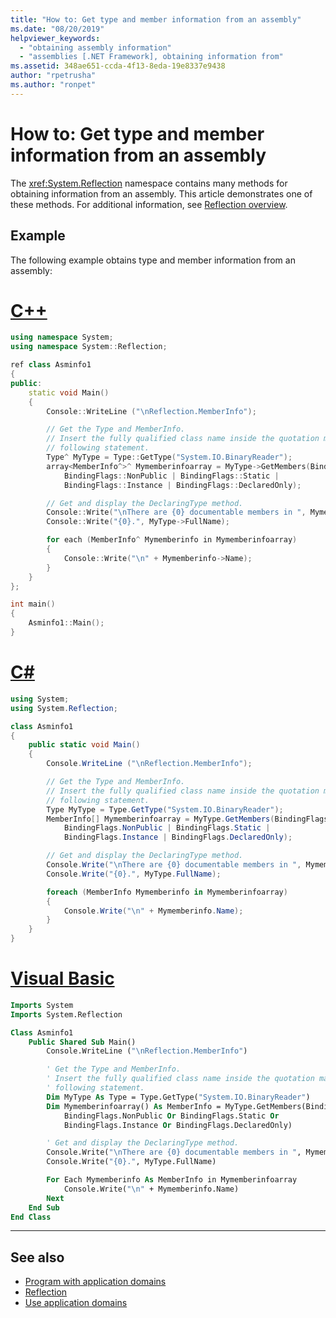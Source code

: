 ```yaml
---
title: "How to: Get type and member information from an assembly"
ms.date: "08/20/2019"
helpviewer_keywords: 
  - "obtaining assembly information"
  - "assemblies [.NET Framework], obtaining information from"
ms.assetid: 348ae651-ccda-4f13-8eda-19e8337e9438
author: "rpetrusha"
ms.author: "ronpet"
---
```

# How to: Get type and member information from an assembly
The <xref:System.Reflection> namespace contains many methods for obtaining information from an assembly. This article demonstrates one of these methods. For additional information, see [Reflection overview](../../framework/reflection-and-codedom/reflection.md).  
  
## Example

 The following example obtains type and member information from an assembly:  

# [C++](#tab/cpp)
```cpp
using namespace System;
using namespace System::Reflection;

ref class Asminfo1
{
public:
    static void Main()
    {
        Console::WriteLine ("\nReflection.MemberInfo");

        // Get the Type and MemberInfo.
        // Insert the fully qualified class name inside the quotation marks in the
        // following statement.
        Type^ MyType = Type::GetType("System.IO.BinaryReader");
        array<MemberInfo^>^ Mymemberinfoarray = MyType->GetMembers(BindingFlags::Public |
            BindingFlags::NonPublic | BindingFlags::Static |
            BindingFlags::Instance | BindingFlags::DeclaredOnly);

        // Get and display the DeclaringType method.
        Console::Write("\nThere are {0} documentable members in ", Mymemberinfoarray->Length);
        Console::Write("{0}.", MyType->FullName);

        for each (MemberInfo^ Mymemberinfo in Mymemberinfoarray)
        {
            Console::Write("\n" + Mymemberinfo->Name);
        }
    }
};

int main()
{
    Asminfo1::Main();
}
```

# [C#](#tab/csharp)
```csharp
using System;
using System.Reflection;

class Asminfo1
{
    public static void Main()
    {
        Console.WriteLine ("\nReflection.MemberInfo");

        // Get the Type and MemberInfo.
        // Insert the fully qualified class name inside the quotation marks in the
        // following statement.
        Type MyType = Type.GetType("System.IO.BinaryReader");
        MemberInfo[] Mymemberinfoarray = MyType.GetMembers(BindingFlags.Public |
            BindingFlags.NonPublic | BindingFlags.Static |
            BindingFlags.Instance | BindingFlags.DeclaredOnly);

        // Get and display the DeclaringType method.
        Console.Write("\nThere are {0} documentable members in ", Mymemberinfoarray.Length);
        Console.Write("{0}.", MyType.FullName);

        foreach (MemberInfo Mymemberinfo in Mymemberinfoarray)
        {
            Console.Write("\n" + Mymemberinfo.Name);
        }
    }
}
```

# [Visual Basic](#tab/vb)
```vb
Imports System
Imports System.Reflection

Class Asminfo1
    Public Shared Sub Main()
        Console.WriteLine ("\nReflection.MemberInfo")

        ' Get the Type and MemberInfo.
        ' Insert the fully qualified class name inside the quotation marks in the
        ' following statement.
        Dim MyType As Type = Type.GetType("System.IO.BinaryReader")
        Dim Mymemberinfoarray() As MemberInfo = MyType.GetMembers(BindingFlags.Public Or
            BindingFlags.NonPublic Or BindingFlags.Static Or
            BindingFlags.Instance Or BindingFlags.DeclaredOnly)

        ' Get and display the DeclaringType method.
        Console.Write("\nThere are {0} documentable members in ", Mymemberinfoarray.Length)
        Console.Write("{0}.", MyType.FullName)

        For Each Mymemberinfo As MemberInfo in Mymemberinfoarray
            Console.Write("\n" + Mymemberinfo.Name)
        Next
    End Sub
End Class
```
---

## See also

- [Program with application domains](../../framework/app-domains/application-domains.md#programming-with-application-domains)
- [Reflection](../../framework/reflection-and-codedom/reflection.md)
- [Use application domains](../../framework/app-domains/use.md)
